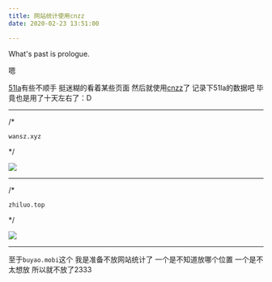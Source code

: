 ```yaml
---
title: 网站统计使用cnzz
date: 2020-02-23 13:51:00

---
```

What's past is prologue.

<!--more-->嗯
[51la][1]有些不顺手
挺迷糊的看着某些页面
然后就使用[cnzz][2]了
记录下51la的数据吧
毕竟也是用了十天左右了：D


----------
/*

    wansz.xyz

*/


![](https://buyao.mobi/i/2020/02/23/zkd3oy.png)


----------
/*

    zhiluo.top

*/


![](https://buyao.mobi/i/2020/02/23/zkd0uc.png)


----------
至于`buyao.mobi`这个
我是准备不放网站统计了
一个是不知道放哪个位置
一个是不太想放
所以就不放了2333

[1]: https://web.51.la/
[2]: https://web.umeng.com/main.php?c=user&a=index